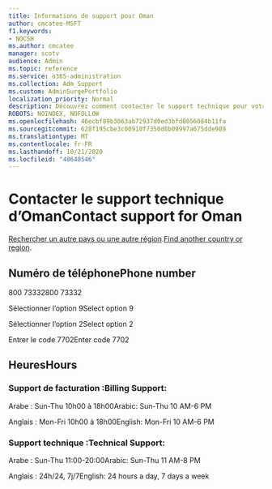 ```yaml
---
title: Informations de support pour Oman
author: cmcatee-MSFT
f1.keywords:
- NOCSH
ms.author: cmcatee
manager: scotv
audience: Admin
ms.topic: reference
ms.service: o365-administration
ms.collection: Adm_Support
ms.custom: AdminSurgePortfolio
localization_priority: Normal
description: Découvrez comment contacter le support technique pour votre pays ou région.
ROBOTS: NOINDEX, NOFOLLOW
ms.openlocfilehash: 46ecbf89b3063ab72937d0ed3bfd8056084b11fa
ms.sourcegitcommit: 628f195cbe3c00910f7350d8b09997a675dde989
ms.translationtype: MT
ms.contentlocale: fr-FR
ms.lasthandoff: 10/21/2020
ms.locfileid: "48640546"
---
```

# <a name="contact-support-for-oman"></a><span data-ttu-id="16a45-103">Contacter le support technique d’Oman</span><span class="sxs-lookup"><span data-stu-id="16a45-103">Contact support for Oman</span></span>

<span data-ttu-id="16a45-104">[Rechercher un autre pays ou une autre région](../contact-support-for-business-products.md).</span><span class="sxs-lookup"><span data-stu-id="16a45-104">[Find another country or region](../contact-support-for-business-products.md).</span></span>

## <a name="phone-number"></a><span data-ttu-id="16a45-105">Numéro de téléphone</span><span class="sxs-lookup"><span data-stu-id="16a45-105">Phone number</span></span>
<span data-ttu-id="16a45-106">800 73332</span><span class="sxs-lookup"><span data-stu-id="16a45-106">800 73332</span></span>

<span data-ttu-id="16a45-107">Sélectionner l’option 9</span><span class="sxs-lookup"><span data-stu-id="16a45-107">Select option 9</span></span>

<span data-ttu-id="16a45-108">Sélectionner l’option 2</span><span class="sxs-lookup"><span data-stu-id="16a45-108">Select option 2</span></span>

<span data-ttu-id="16a45-109">Entrer le code 7702</span><span class="sxs-lookup"><span data-stu-id="16a45-109">Enter code 7702</span></span>

## <a name="hours"></a><span data-ttu-id="16a45-110">Heures</span><span class="sxs-lookup"><span data-stu-id="16a45-110">Hours</span></span>
### <a name="billing-support"></a><span data-ttu-id="16a45-111">Support de facturation :</span><span class="sxs-lookup"><span data-stu-id="16a45-111">Billing Support:</span></span>

<span data-ttu-id="16a45-112">Arabe : Sun-Thu 10h00 à 18h00</span><span class="sxs-lookup"><span data-stu-id="16a45-112">Arabic: Sun-Thu 10 AM-6 PM</span></span>

<span data-ttu-id="16a45-113">Anglais : Mon-Fri 10h00 à 18h00</span><span class="sxs-lookup"><span data-stu-id="16a45-113">English: Mon-Fri 10 AM-6 PM</span></span>

### <a name="technical-support"></a><span data-ttu-id="16a45-114">Support technique :</span><span class="sxs-lookup"><span data-stu-id="16a45-114">Technical Support:</span></span>

<span data-ttu-id="16a45-115">Arabe : Sun-Thu 11:00-20:00</span><span class="sxs-lookup"><span data-stu-id="16a45-115">Arabic: Sun-Thu 11 AM-8 PM</span></span>

<span data-ttu-id="16a45-116">Anglais : 24h/24, 7j/7</span><span class="sxs-lookup"><span data-stu-id="16a45-116">English: 24 hours a day, 7 days a week</span></span>
